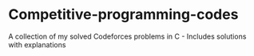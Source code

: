 # Competitive-programming-codes
A collection of my solved Codeforces problems in C   - Includes solutions with explanations
